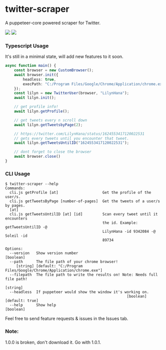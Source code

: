 # twitter-scraper
A puppeteer-core powered scraper for Twitter.

![](https://img.shields.io/npm/l/@lilyn/twitter-scraper?style=flat-square) ![](https://img.shields.io/npm/v/@lilyn/twitter-scraper?style=flat-square)

### Typescript Usage
It's still in a minimal state, will add new features to it soon.
```ts
async function main() {
    const browser = new CustomBrowser();
    await browser.init({
        headless: true,
        execPath: "C:/Program Files/Google/Chrome/Application/chrome.exe" 
    });
    const lilyn = new TwitterUser(browser, "LilynHana");
    await lilyn.init();

    // get profile info!
    await lilyn.getProfile();

    // get tweets every n scroll down
    await lilyn.getTweetsbyPage(2);

    // https://twitter.com/LilynHana/status/1624553417120022531
    // gets every tweets until you encounter that tweet.
    await lilyn.getTweetsUntilID("1624553417120022531");

    // dont forget to close the browser
    await browser.close()
}
```

### CLI Usage
```
$ twitter-scraper --help
Commands:
  cli.js getProfile [at]                    Get the profile of the user/s.      
  cli.js getTweetsByPage [number-of-pages]  Get the tweets of a user/s by pages.
  [at]
  cli.js getTweetsUntilID [at] [id]         Scan every tweet until it encounters
                                            the id. Example: getTweetsUntilID -@
                                            LilynHana -id 9342084 -@ Soleil -id
                                            89734

Options:
  --version   Show version number                                      [boolean]
  --path      The file path of your chrome browser!
     [string] [default: "C:/Program Files/Google/Chrome/Application/chrome.exe"]
  --filepath  The file path to write the results on! Note: Needs full file path!
                                                                        [string]
  --headless  If puppeteer would show the window it's working on.
                                                       [boolean] [default: true]
  --help      Show help                                                [boolean]
```

Feel free to send feature requests & issues in the Issues tab.

### Note:
1.0.0 is broken, don't download it. Go with 1.0.1.
